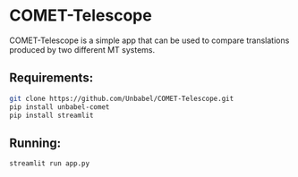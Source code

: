 # COMET-Telescope

COMET-Telescope is a simple app that can be used to compare translations produced by two different MT systems.

## Requirements:

```bash
git clone https://github.com/Unbabel/COMET-Telescope.git
pip install unbabel-comet
pip install streamlit
```

## Running:

```bash
streamlit run app.py
```




